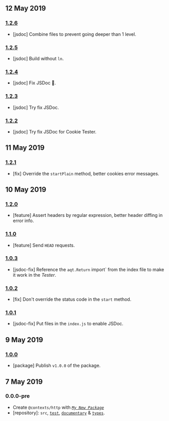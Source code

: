 ## 12 May 2019

### [1.2.6](https://github.com/idiocc/http/compare/v1.2.5...v1.2.6)

- [jsdoc] Combine files to prevent going deeper than 1 level.

### [1.2.5](https://github.com/idiocc/http/compare/v1.2.4...v1.2.5)

- [jsdoc] Build without `ln`.

### [1.2.4](https://github.com/idiocc/http/compare/v1.2.3...v1.2.4)

- [jsdoc] Fix JSDoc 🤞.

### [1.2.3](https://github.com/idiocc/http/compare/v1.2.2...v1.2.3)

- [jsdoc] Try fix JSDoc.

### [1.2.2](https://github.com/idiocc/http/compare/v1.2.1...v1.2.2)

- [jsdoc] Try fix JSDoc for Cookie Tester.

## 11 May 2019

### [1.2.1](https://github.com/idiocc/http/compare/v1.2.0...v1.2.1)

- [fix] Override the `startPlain` method, better cookies error messages.

## 10 May 2019

### [1.2.0](https://github.com/idiocc/http/compare/v1.1.0...v1.2.0)

- [feature] Assert headers by regular expression, better header diffing in error info.

### [1.1.0](https://github.com/idiocc/http/compare/v1.0.3...v1.1.0)

- [feature] Send `HEAD` requests.

### [1.0.3](https://github.com/idiocc/http/compare/v1.0.2...v1.0.3)

- [jsdoc-fix] Reference the `aqt.Return` import` from the index file to make it work in the _Tester_.

### [1.0.2](https://github.com/idiocc/http/compare/v1.0.1...v1.0.2)

- [fix] Don't override the status code in the `start` method.

### [1.0.1](https://github.com/idiocc/http/compare/v1.0.0...v1.0.1)

- [jsdoc-fix] Put files in the `index.js` to enable JSDoc.

## 9 May 2019

### [1.0.0](https://github.com/idiocc/http/compare/v0.0.0-pre...v1.0.0)

- [package] Publish `v1.0.0` of the package.

## 7 May 2019

### 0.0.0-pre

- Create `@contexts/http` with _[`My New Package`](https://mnpjs.org)_
- [repository]: `src`, [`test`](https://contexttesting.com), [`documentary`](https://readme.page) & [`types`](https://typedef.page).